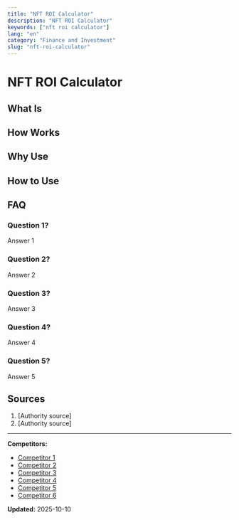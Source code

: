 ```yaml
---
title: "NFT ROI Calculator"
description: "NFT ROI Calculator"
keywords: ["nft roi calculator"]
lang: "en"
category: "Finance and Investment"
slug: "nft-roi-calculator"
---
```


# NFT ROI Calculator

<!-- TODO: Add introduction -->

## What Is

<!-- TODO: Explain what this calculator does -->

## How Works

<!-- TODO: Explain methodology -->

## Why Use

<!-- TODO: List benefits -->

## How to Use

<!-- TODO: Step-by-step guide -->

## FAQ

### Question 1?
Answer 1

### Question 2?
Answer 2

### Question 3?
Answer 3

### Question 4?
Answer 4

### Question 5?
Answer 5

## Sources

1. [Authority source]
2. [Authority source]

---

**Competitors:**
- [Competitor 1](https://www.wisesheets.io/nft/profit-calculator)
- [Competitor 2](https://momaa.org/digital-art-nft-revenue-calculator/?srsltid=AfmBOor-I8tKEi0wbdVbur2uTqnMueaZAKB2zRm-kfNZteuVddv-war_)
- [Competitor 3](https://de.fi/explore/crypto-profit-calculator)
- [Competitor 4](https://dappgrid.com/opensea-nft-profit-calculator/)
- [Competitor 5](https://gominingcalculator.com/)
- [Competitor 6](https://coinstats.app/crypto-profit-calculator/)

**Updated:** 2025-10-10
